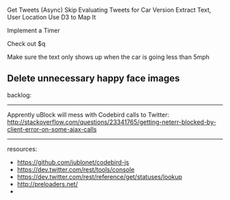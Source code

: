 Get Tweets (Async)
Skip Evaluating Tweets for Car Version
Extract Text, User Location
Use D3 to Map It

Implement a Timer


Check out $q

Make sure the text only shows up when the car is going less than 5mph

Delete unnecessary happy face images
---------
backlog:


---------
Apprently uBlock will mess with Codebird calls to Twitter: http://stackoverflow.com/questions/23341765/getting-neterr-blocked-by-client-error-on-some-ajax-calls

---------
resources:
- https://github.com/jublonet/codebird-js 
- https://dev.twitter.com/rest/tools/console
- https://dev.twitter.com/rest/reference/get/statuses/lookup
- http://preloaders.net/
-